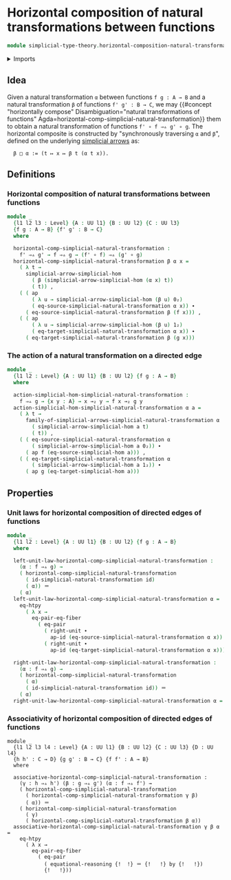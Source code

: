 # Horizontal composition of natural transformations between functions

```agda
module simplicial-type-theory.horizontal-composition-natural-transformations where
```

<details><summary>Imports</summary>

```agda
open import foundation.action-on-identifications-functions
open import foundation.cartesian-product-types
open import foundation.dependent-pair-types
open import foundation.equality-cartesian-product-types
open import foundation.equality-dependent-pair-types
open import foundation.equivalences
open import foundation.function-extensionality
open import foundation.function-types
open import foundation.functoriality-cartesian-product-types
open import foundation.functoriality-dependent-pair-types
open import foundation.homotopies
open import foundation.identity-types
open import foundation.retractions
open import foundation.sections
open import foundation.type-arithmetic-dependent-function-types
open import foundation.type-theoretic-principle-of-choice
open import foundation.universe-levels

open import orthogonal-factorization-systems.extensions-of-maps

open import simplicial-type-theory.directed-edges
open import simplicial-type-theory.directed-interval-type
open import simplicial-type-theory.natural-transformations
open import simplicial-type-theory.horizontal-composition-directed-edges-functions
open import simplicial-type-theory.horizontal-composition-simplicial-arrows-functions
open import simplicial-type-theory.simplicial-arrows
```

</details>

## Idea

Given a natural transformation `α` between functions `f g : A → B` and a natural
transformation `β` of functions `f' g' : B → C`, we may
{{#concept "horizontally compose" Disambiguation="natural transformations of functions" Agda=horizontal-comp-simplicial-natural-transformation}}
them to obtain a natural transformation of functions `f' ∘ f ⇒▵ g' ∘ g`. The
horizontal composite is constructed by "synchronously traversing `α` and `β`",
defined on the underlying
[simplicial arrows](simplicial-type-theory.simplicial-arrows.md) as:

```text
  β □ α := (t ↦ x ↦ β t (α t x)).
```

## Definitions

### Horizontal composition of natural transformations between functions

```agda
module _
  {l1 l2 l3 : Level} {A : UU l1} {B : UU l2} {C : UU l3}
  {f g : A → B} {f' g' : B → C}
  where

  horizontal-comp-simplicial-natural-transformation :
    f' ⇒▵ g' → f ⇒▵ g → (f' ∘ f) ⇒▵ (g' ∘ g)
  horizontal-comp-simplicial-natural-transformation β α x =
    ( λ t →
      simplicial-arrow-simplicial-hom
        ( β (simplicial-arrow-simplicial-hom (α x) t))
        ( t)) ,
    ( ( ap
        ( λ u → simplicial-arrow-simplicial-hom (β u) 0₂)
        ( eq-source-simplicial-natural-transformation α x)) ∙
      ( eq-source-simplicial-natural-transformation β (f x))) ,
    ( ( ap
        ( λ u → simplicial-arrow-simplicial-hom (β u) 1₂)
        ( eq-target-simplicial-natural-transformation α x)) ∙
      ( eq-target-simplicial-natural-transformation β (g x)))
```

### The action of a natural transformation on a directed edge

```agda
module _
  {l1 l2 : Level} {A : UU l1} {B : UU l2} {f g : A → B}
  where

  action-simplicial-hom-simplicial-natural-transformation :
    f ⇒▵ g → {x y : A} → x →₂ y → f x →₂ g y
  action-simplicial-hom-simplicial-natural-transformation α a =
    ( λ t →
      family-of-simplicial-arrows-simplicial-natural-transformation α
        ( simplicial-arrow-simplicial-hom a t)
        ( t)) ,
    ( ( eq-source-simplicial-natural-transformation α
        ( simplicial-arrow-simplicial-hom a 0₂)) ∙
      ( ap f (eq-source-simplicial-hom a))) ,
    ( ( eq-target-simplicial-natural-transformation α
        ( simplicial-arrow-simplicial-hom a 1₂)) ∙
      ( ap g (eq-target-simplicial-hom a)))
```

## Properties

### Unit laws for horizontal composition of directed edges of functions

```agda
module _
  {l1 l2 : Level} {A : UU l1} {B : UU l2} {f g : A → B}
  where

  left-unit-law-horizontal-comp-simplicial-natural-transformation :
    (α : f ⇒▵ g) →
    ( horizontal-comp-simplicial-natural-transformation
      ( id-simplicial-natural-transformation id)
      ( α)) ＝
    ( α)
  left-unit-law-horizontal-comp-simplicial-natural-transformation α =
    eq-htpy
      ( λ x →
        eq-pair-eq-fiber
          ( eq-pair
            ( right-unit ∙
              ap-id (eq-source-simplicial-natural-transformation α x))
            ( right-unit ∙
              ap-id (eq-target-simplicial-natural-transformation α x))))

  right-unit-law-horizontal-comp-simplicial-natural-transformation :
    (α : f ⇒▵ g) →
    ( horizontal-comp-simplicial-natural-transformation
      ( α)
      ( id-simplicial-natural-transformation id)) ＝
    ( α)
  right-unit-law-horizontal-comp-simplicial-natural-transformation α = refl
```

### Associativity of horizontal composition of directed edges of functions

```text
module _
  {l1 l2 l3 l4 : Level} {A : UU l1} {B : UU l2} {C : UU l3} {D : UU l4}
  {h h' : C → D} {g g' : B → C} {f f' : A → B}
  where

  associative-horizontal-comp-simplicial-natural-transformation :
    (γ : h ⇒▵ h') (β : g ⇒▵ g') (α : f ⇒▵ f') →
    ( horizontal-comp-simplicial-natural-transformation
      ( horizontal-comp-simplicial-natural-transformation γ β)
      ( α)) ＝
    ( horizontal-comp-simplicial-natural-transformation
      ( γ)
      ( horizontal-comp-simplicial-natural-transformation β α))
  associative-horizontal-comp-simplicial-natural-transformation γ β α =
    eq-htpy
      ( λ x →
        eq-pair-eq-fiber
          ( eq-pair
            ( equational-reasoning {!  !} ＝ {!   !} by {!   !})
            {!   !}))
```
